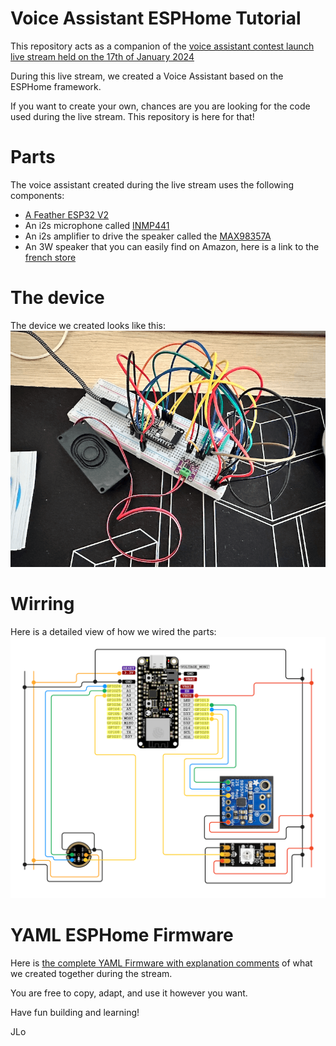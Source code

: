 # Voice Assistant ESPHome Tutorial
This repository acts as a companion of the [voice assistant contest launch live stream held on the 17th of January 2024](https://www.youtube.com/watch?v=99lGuB4J-4o)

During this live stream, we created a Voice Assistant based on the ESPHome framework.

If you want to create your own, chances are you are looking for the code used during the live stream. This repository is here for that!

# Parts
The voice assistant created during the live stream uses the following components:

- [A Feather ESP32 V2](https://learn.adafruit.com/adafruit-esp32-feather-v2)
- An i2s microphone called [INMP441](https://makersportal.com/shop/i2s-mems-microphone-for-raspberry-pi-inmp441)
- An i2s amplifier to drive the speaker called the [MAX98357A](https://learn.adafruit.com/adafruit-max98357-i2s-class-d-mono-amp)
- An 3W speaker that you can easily find on Amazon, here is a link to the [french store](https://amzn.eu/d/frxpQKL)

# The device

The device we created looks like this:
![Device picture](device.png?raw=true "Device Picture")

# Wirring

Here is a detailed view of how we wired the parts:
![Wiring Diagram](wirring.png?raw=true "Wiring Diagram")

# YAML ESPHome Firmware

Here is [the complete YAML Firmware with explanation comments](voice-assistant-prototype.yaml) of what we created together during the stream.

You are free to copy, adapt, and use it however you want.

Have fun building and learning!

JLo

